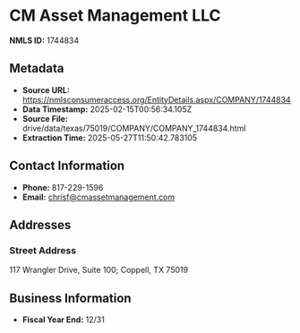 # CM Asset Management LLC

**NMLS ID:** 1744834

## Metadata
- **Source URL:** https://nmlsconsumeraccess.org/EntityDetails.aspx/COMPANY/1744834
- **Data Timestamp:** 2025-02-15T00:56:34.105Z
- **Source File:** drive/data/texas/75019/COMPANY/COMPANY_1744834.html
- **Extraction Time:** 2025-05-27T11:50:42.783105

## Contact Information
- **Phone:** 817-229-1596
- **Email:** chrisf@cmassetmanagement.com

## Addresses
### Street Address
117 Wrangler Drive, Suite 100; Coppell, TX 75019

## Business Information
- **Fiscal Year End:** 12/31
